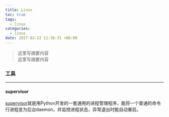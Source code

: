 ```yaml
---
title: Linux
toc: true
tags:
  - linux
categories:
  - linux
date: 2017-02-22 11:36:31 +08:00
---
```

> 这里写摘要内容  
> 这里写摘要内容

<!--more-->

### 工具
---
#### supervisor
[supervisor](supervisor)就是用Python开发的一套通用的进程管理程序，能将一个普通的命令行进程变为后台daemon，并监控进程状态，异常退出时能自动重启。
